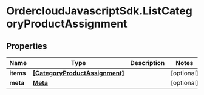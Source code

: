 # OrdercloudJavascriptSdk.ListCategoryProductAssignment

## Properties
Name | Type | Description | Notes
------------ | ------------- | ------------- | -------------
**items** | [**[CategoryProductAssignment]**](CategoryProductAssignment.md) |  | [optional] 
**meta** | [**Meta**](Meta.md) |  | [optional] 


